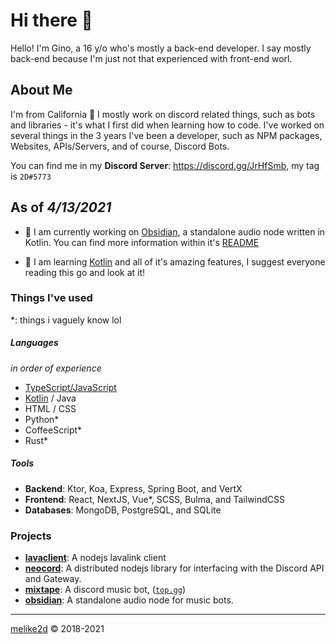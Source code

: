 # Hi there 👋

Hello! I'm Gino, a 16 y/o who's mostly a back-end developer. I say mostly back-end because I'm just not that experienced with front-end worl.

## About Me

I'm from California 🐻 I mostly work on discord related things, such as bots and libraries - it's what I first did when learning how to code. I've worked on several things in the 3 years I've been a developer, such as NPM packages, Websites, APIs/Servers, and of course, Discord Bots. 

You can find me in my **Discord Server**: <https://discord.gg/JrHfSmb>, my tag is `2D#5773`

## As of *4/13/2021*

- **🔭** I am currently working on [Obsidian](https://github.com/mixtape-bot/obsidian), a standalone audio node written in Kotlin. You can find more information within it's [README](https://github.com/mixtape-bot/obsidian#README)

- **🌱** I am learning [Kotlin](https://kotlinlang.org/) and all of it's amazing features, I suggest everyone reading this go and look at it!

### Things I've used

\*: things i vaguely know lol

##### Languages

*in order of experience*

- [TypeScript/JavaScript](https://www.typescriptlang.org)
- [Kotlin](https://kotlinlang.org/) / Java
- HTML / CSS
- Python*
- CoffeeScript*
- Rust*

##### Tools

- **Backend**: Ktor, Koa, Express, Spring Boot, and VertX
- **Frontend**: React, NextJS, Vue*, SCSS, Bulma, and TailwindCSS
- **Databases**: MongoDB, PostgreSQL, and SQLite

### Projects

- [**lavaclient**](https://github.com/lavaclient): A nodejs lavalink client 
- [**neocord**](https://github.com/neo-cord): A distributed nodejs library for interfacing with the Discord API and Gateway.
- [**mixtape**](https://github.com/mixtape-bot): A discord music bot, ([`top.gg`](https://top.gg/bot/561151296170622976))
- [**obsidian**](https://github.com/mixtape-bot/obsidian): A standalone audio node for music bots.

---

[melike2d](https://dimensional.fun) &copy; 2018-2021
